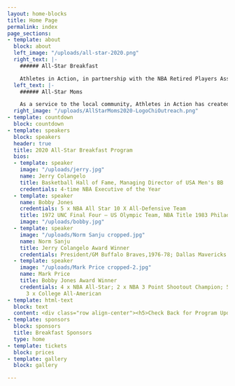```yaml
---
layout: home-blocks
title: Home Page
permalink: index
page_sections:
- template: about
  block: about
  left_image: "/uploads/all-star-2020.png"
  right_text: |-
    ###### All-Star Breakfast

    Athletes in Action, in partnership with the NBA Retired Players Association, will be hosting the 15th Annual All-Star Breakfast on February 16th, 2019, during the NBA All-Star Weekend. This event will celebrate character, leadership and faith and includes the presentation of the Jerry Colangelo and Bobby Jones Awards.
  left_text: |-
    ###### All-Star Moms

    As a service to the local community, Athletes in Action has created The All-Star Moms Champion Outreach, which occurs in conjunction with the All-Star Breakfast. It is designed to champion courageous single moms, by delivering a rare opportunity for support and encouragement with an exclusive All-Star experience. The aim is to encourage these moms to continue strong in the demanding journey of single parenting.
  right_image: "/uploads/AllStarMoms2020-LogoChiOutreach.png"
- template: countdown
  block: countdown
- template: speakers
  block: speakers
  header: true
  title: 2020 All-Star Breakfast Program
  bios:
  - template: speaker
    image: "/uploads/jerry.jpg"
    name: Jerry Colangelo
    title: Basketball Hall of Fame, Managing Director of USA Men's BB
    credentials: 4-time NBA Executive of the Year
  - template: speaker
    name: Bobby Jones
    credentials: 5 x NBA All Star 10 X All-Defensive Team
    title: 1972 UNC Final Four – US Olympic Team, NBA Title 1983 Philadelphia 76ers
    image: "/uploads/bobby.jpg"
  - template: speaker
    image: "/uploads/Norm Sanju cropped.jpg"
    name: Norm Sanju
    title: Jerry Colangelo Award Winner
    credentials: President/GM Buffalo Braves,1976-78; Dallas Mavericks President/GM,1980-1996
  - template: speaker
    image: "/uploads/Mark Price cropped-2.jpg"
    name: Mark Price
    title: Bobby Jones Award Winner
    credentials: 4 x NBA All-Star; 2 x NBA 3 Point Shootout Champion; 50-40-90 Club;
      3 x College All-American
- template: html-text
  block: text
  content: <div class="row align-center"><h5>Check Back for Program Updates</h5></div>
- template: sponsors
  block: sponsors
  title: Breakfast Sponsors
  type: home
- template: tickets
  block: prices
- template: gallery
  block: gallery

---
```

